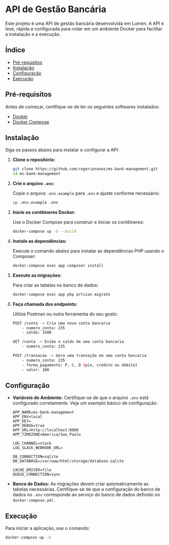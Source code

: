 # API de Gestão Bancária

Este projeto é uma API de gestão bancária desenvolvida em Lumen. A API é leve, rápida e configurada para rodar em um ambiente Docker para facilitar a instalação e a execução.

## Índice

- [Pré-requisitos](#pré-requisitos)
- [Instalação](#instalação)
- [Configuração](#configuração)
- [Execução](#execução)

## Pré-requisitos

Antes de começar, certifique-se de ter os seguintes softwares instalados:

- [Docker](https://www.docker.com/get-started)
- [Docker Compose](https://docs.docker.com/compose/install/)

## Instalação

Siga os passos abaixo para instalar e configurar a API:

1. **Clone o repositório:**

    ```bash
    git clone https://github.com/rogerionunes/ms-bank-management.git
    cd ms-bank-management
    ```

2. **Crie o arquivo `.env`:**

    Copie o arquivo `.env.example` para `.env` e ajuste conforme necessário:

    ```bash
    cp .env.example .env
    ```

3. **Inicie os contêineres Docker:**

    Use o Docker Compose para construir e iniciar os contêineres:

    ```bash
    docker-compose up -d --build
    ```

4. **Instale as dependências:**

    Execute o comando abaixo para instalar as dependências PHP usando o Composer:

    ```bash
    docker-compose exec app composer install
    ```

5. **Execute as migrações:**

    Para criar as tabelas no banco de dados:

    ```bash
    docker-compose exec app php artisan migrate
    ```

5. **Faça chamada dos endpoints:**

    Utilize Postman ou outra ferramenta do seu gosto:

    ```bash
    POST /conta -> Cria uma nova conta bancaria
        - numero_conta: 235
        - saldo: 1500

    GET /conta -> Exibe o saldo de uma conta bancaria
        - numero_conta: 235

    POST /transacao -> Gera uma transação em uma conta bancaria
        - numero_conta: 235
        - forma_pagamento: P, C, D (pix, credito ou debito)
        - valor: 100
    ```

## Configuração

- **Variáveis de Ambiente:** Certifique-se de que o arquivo `.env` está configurado corretamente. Veja um exemplo básico de configuração:

    ```env
    APP_NAME=ms-bank-management
    APP_ENV=local
    APP_KEY=
    APP_DEBUG=true
    APP_URL=http://localhost:8080
    APP_TIMEZONE=America/Sao_Paulo

    LOG_CHANNEL=stack
    LOG_SLACK_WEBHOOK_URL=

    DB_CONNECTION=sqlite
    DB_DATABASE=/var/www/html/storage/database.sqlite

    CACHE_DRIVER=file
    QUEUE_CONNECTION=sync
    ```

- **Banco de Dados:** As migrações devem criar automaticamente as tabelas necessárias. Certifique-se de que a configuração do banco de dados no `.env` corresponde ao serviço do banco de dados definido no `docker-compose.yml`.

## Execução

Para iniciar a aplicação, use o comando:

```bash
docker-compose up -d
